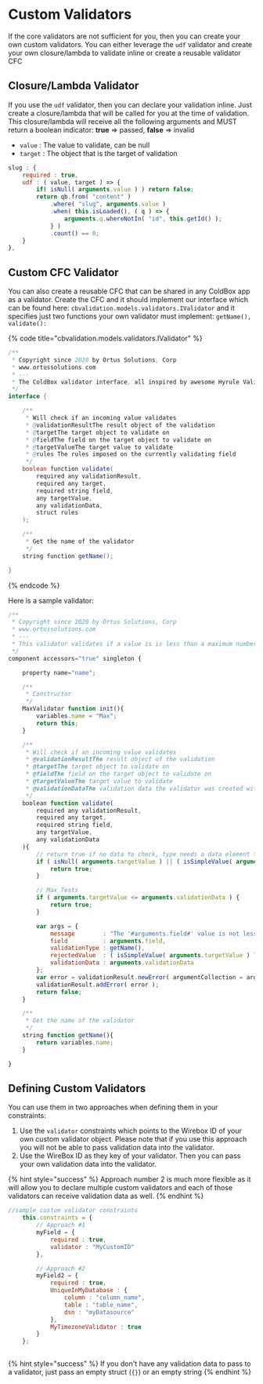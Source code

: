 # Custom Validators

If the core validators are not sufficient for you, then you can create your own custom validators.  You can either leverage the `udf` validator and create your own closure/lambda to validate inline or create a reusable validator CFC

## Closure/Lambda Validator

If you use the `udf` validator, then you can declare your validation inline.  Just create a closure/lambda that will be called for you at the time of validation.  This closure/lambda will receive all the following arguments and MUST return a boolean indicator: **true** =&gt; passed, **false** =&gt; invalid

* `value` : The value to validate, can be null
* `target` : The object that is the target of validation

```javascript
slug : { 
	required : true, 
	udf : ( value, target ) => {
		if( isNull( arguments.value ) ) return false;
		return qb.from( "content" )
			.where( "slug", arguments.value )
			.when( this.isLoaded(), ( q ) => {
				arguments.q.whereNotIn( "id", this.getId() );
			} )
			.count() == 0;
	}
},
```

## Custom CFC Validator

You can also create a reusable CFC that can be shared in any ColdBox app as a validator.  Create the CFC and it should implement our interface which can be found here: `cbvalidation.models.validators.IValidator` and it specifies just two functions your own validator must implement: `getName(), validate():`

{% code title="cbvalidation.models.validators.IValidator" %}
```java
/**
 * Copyright since 2020 by Ortus Solutions, Corp
 * www.ortussolutions.com
 * ---
 * The ColdBox validator interface, all inspired by awesome Hyrule Validation Framework by Dan Vega
 */
interface {

	/**
	 * Will check if an incoming value validates
	 * @validationResultThe result object of the validation
	 * @targetThe target object to validate on
	 * @fieldThe field on the target object to validate on
	 * @targetValueThe target value to validate
	 * @rules The rules imposed on the currently validating field
	 */
	boolean function validate(
		required any validationResult,
		required any target,
		required string field,
		any targetValue,
		any validationData,
		struct rules
	);

	/**
	 * Get the name of the validator
	 */
	string function getName();

}

```
{% endcode %}

Here is a sample validator:

```javascript
/**
 * Copyright since 2020 by Ortus Solutions, Corp
 * www.ortussolutions.com
 * ---
 * This validator validates if a value is is less than a maximum number
 */
component accessors="true" singleton {

	property name="name";

	/**
	 * Constructor
	 */
	MaxValidator function init(){
		variables.name = "Max";
		return this;
	}

	/**
	 * Will check if an incoming value validates
	 * @validationResultThe result object of the validation
	 * @targetThe target object to validate on
	 * @fieldThe field on the target object to validate on
	 * @targetValueThe target value to validate
	 * @validationDataThe validation data the validator was created with
	 */
	boolean function validate(
		required any validationResult,
		required any target,
		required string field,
		any targetValue,
		any validationData
	){
		// return true if no data to check, type needs a data element to be checked.
		if ( isNull( arguments.targetValue ) || ( isSimpleValue( arguments.targetValue ) && !len( arguments.targetValue ) ) ) {
			return true;
		}

		// Max Tests
		if ( arguments.targetValue <= arguments.validationData ) {
			return true;
		}

		var args = {
			message        : "The '#arguments.field#' value is not less than or equal to #arguments.validationData#",
			field          : arguments.field,
			validationType : getName(),
			rejectedValue  : ( isSimpleValue( arguments.targetValue ) ? arguments.targetValue : "" ),
			validationData : arguments.validationData
		};
		var error = validationResult.newError( argumentCollection = args ).setErrorMetadata( { max : arguments.validationData } );
		validationResult.addError( error );
		return false;
	}

	/**
	 * Get the name of the validator
	 */
	string function getName(){
		return variables.name;
	}

}

```

## Defining Custom Validators

You can use them in two approaches when defining them in your constraints:

1. Use the `validator` constraints which points to the Wirebox ID of your own custom validator object. Please note that if you use this approach you will not be able to pass validation data into the validator.
2. Use the WireBox ID as they key of your validator. Then you can pass your own validation data into the validator.

{% hint style="success" %}
Approach number 2 is much more flexible as it will allow you to declare multiple custom validators and each of those validators can receive validation data as well.
{% endhint %}

```javascript
//sample custom validator constraints
	this.constraints = {
		// Approach #1
		myField = {
			required : true, 
			validator : "MyCustomID" 
		},

		// Approach #2
		myField2 = {
			required : true, 
			UniqueInMyDatabase : {
				column : "column_name",
				table : "table_name",
				dsn : "myDatasource"
			},
			MyTimezoneValidator : true
		}
 	};
 
```

{% hint style="success" %}
If you don't have any validation data to pass to a validator, just pass an empty struct \(`{}`\) or an empty string
{% endhint %}

## 

